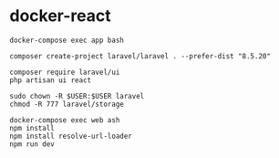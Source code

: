 # docker-react

```
docker-compose exec app bash
```

```
composer create-project laravel/laravel . --prefer-dist "8.5.20"
```

```
composer require laravel/ui
php artisan ui react
```

```
sudo chown -R $USER:$USER laravel
chmod -R 777 laravel/storage
```

```
docker-compose exec web ash
npm install
npm install resolve-url-loader
npm run dev
```
